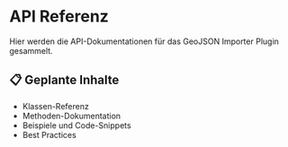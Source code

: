 # API Referenz

Hier werden die API-Dokumentationen für das GeoJSON Importer Plugin gesammelt.

## 📋 Geplante Inhalte

- Klassen-Referenz
- Methoden-Dokumentation
- Beispiele und Code-Snippets
- Best Practices